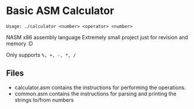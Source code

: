 # Basic ASM Calculator 

`Usage: ./calculator <number> <operator> <number>`

NASM x86 assembly language
Extremely small project just for revision and memory :D

Only supports `%, +, -, *, /`

## Files
* calculator.asm contains the instructions for performing the operations.
* common.asm contains the instructions for parsing and printing the strings to/from numbers
